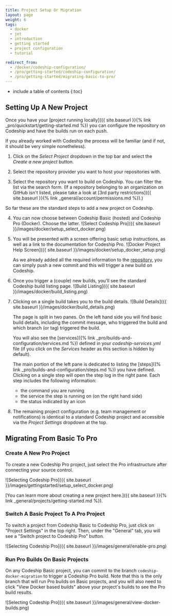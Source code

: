 ```yaml
---
title: Project Setup Or Migration
layout: page
weight: 6
tags:
  - docker
  - jet
  - introduction
  - getting started
  - project configuration
  - tutorial

redirect_from:
  - /docker/codeship-configuration/
  - /pro/getting-started/codeship-configuration/
  - /pro/getting-started/migrating-basic-to-pro/
---
```


* include a table of contents
{:toc}

## Setting Up A New Project

Once you have your [project running locally]({{ site.baseurl }}{% link _pro/quickstart/getting-started.md %}) you can configure the repository on Codeship and have the builds run on each push.

If you already worked with Codeship the process will be familiar (and if not, it should be very simple nonetheless).

1. Click on the _Select Project_ dropdown in the top bar and select the _Create a new project_ button.

2. Select the repository provider you want to host your repositories with.

3. Select the repository you want to build on Codeship. You can filter the list via the search form. (If a repository belonging to an organization on GitHub isn't listed, please take a look at [3rd party restrictions]({{ site.baseurl }}{% link _general/account/permissions.md %}).)

So far these are the standard steps to add a new project on Codeship.

4. You can now choose between Codeship Basic (hosted) and Codeship Pro (Docker). Choose the latter.
	![Select Codeship Pro]({{ site.baseurl }}/images/docker/setup_select_docker.png)

5. You will be presented with a screen offering basic setup instructions, as well as a link to the documentation for Codeship Pro.
	![Docker Project Help Screen]({{ site.baseurl }}/images/docker/setup_docker_setup.png)

	As we already added all the required information to the [repository](https://github.com/codeship/jet-tutorial), you can simply push a new commit and this will trigger a new build on Codeship.

6. Once you trigger a (couple) new builds, you'll see the standard Codeship build listing page.
	![Build Listing]({{ site.baseurl }}/images/docker/build_listing.png)

7. Clicking on a single build takes you to the build details.
	![Build Details]({{ site.baseurl }}/images/docker/build_details.png)

	The page is split in two panes. On the left hand side you will find basic build details, including the commit message, who triggered the build and which branch (or tag) triggered the build.

	You will also see the [services]({% link _pro/builds-and-configuration/services.md %}) defined in your _codeship-services.yml_ file (if you click on the _Services_ header as this section is hidden by default).

	The main portion of the left pane is dedicated to listing the [steps]({% link _pro/builds-and-configuration/steps.md %}) you have defined. Clicking on a single step will open the step log in the right pane. Each step includes the following information:

	* the command you are running
	* the service the step is running on (on the right hand side)
	* the status indicated by an icon

8. The remaining project configuration (e.g. team management or notifications) is identical to a standard Codeship project and accessible via the _Project Settings_ dropdown at the top.

## Migrating From Basic To Pro

### Create A New Pro Project

To create a new Codeship Pro project, just select the Pro infrastructure after connecting your source control.

![Selecting Codeship Pro]({{ site.baseurl }}/images/gettingstarted/setup_select_docker.png)

[You can learn more about creating a new project here.]({{ site.baseurl }}{% link _general/projects/getting-started.md %}).

### Switch A Basic Project To A Pro Project

To switch a project from Codeship Basic to Codeship Pro, just click on "Project Settings" in the top right. Then, under the "General" tab, you will see a "Switch project to Codeship Pro" button.

![Selecting Codeship Pro]({{ site.baseurl }}/images/general/enable-pro.png)

### Run Pro Builds On Basic Projects

On any Codeship Basic project, you can commit to the branch `codeship-docker-migration` to trigger a Codeship Pro build. Note that this is the only branch that will run Pro builds on Basic projects, and you will also need to click "View Docker based builds" above your project's builds to see the Pro build results.

![Selecting Codeship Pro]({{ site.baseurl }}/images/general/view-docker-builds.png)
